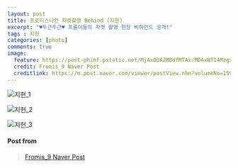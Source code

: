 ```yaml
---
layout: post
title: 프로미스나인 자켓촬영 Behind (지헌)
excerpt: "♥두근두근♥ 프롬이들의 자켓 촬영 현장 비하인드 공개!"
tags : 지헌
categories: [photo]
comments: true
image:
  feature: https://post-phinf.pstatic.net/MjAxODA2MDdfMTAx/MDAxNTI4MzgxNjMwNjA3.JJNdMb_JQCZE4fVhnbsVsl6uVBt6j1xDfiIu_bRKPukg.FQYwgyvtbZWxXe8Qce1phfH9WD4VwJZiCM9BvUvscYIg.JPEG/2.jpg?type=w1200
  credit: Fromis_9 Naver Post
  creditlink: https://m.post.naver.com/viewer/postView.nhn?volumeNo=15975468&memberNo=40751978
---
```





![지헌_1](https://post-phinf.pstatic.net/MjAxODA2MDdfMjQ4/MDAxNTI4MzgxODMwMTcy.zviCEyyrFtiP3iXy7_wvlzC9JpxmKQ-hXpVfYqNm9Dwg.IQTWqdntxXZFYcuQf7m5TpO_UQwKNe8lY9ASdfXtKCYg.JPEG/3.jpg?type=w1200)

![지헌_2](https://post-phinf.pstatic.net/MjAxODA2MDdfMjcw/MDAxNTI4MzgxODg4NDYw.LA3BOl5dX08-vUd8-HKiHppF_ZGMUeeJqeZgHENW4Lgg.SMdT3_IYMbSCejJFO3G2saK2JQqcW144JicdU5Xjhqog.JPEG/4.jpg?type=w1200)

![지헌_3](https://post-phinf.pstatic.net/MjAxODA2MDdfMTUz/MDAxNTI4MzgxODkzNTQ3.qtk8RyqOcpbTlE6FiHYjsbV3FhjzVMZtR6FR8cPCLuQg.7BZF8R9y3s_Vs0lYTjdsQkYjVzEEpcuPdbBySmN9yVsg.JPEG/5.jpg?type=w1200)


#### Post from 
> [Fromis_9 Naver Post](https://m.post.naver.com/viewer/postView.nhn?volumeNo=15975468&memberNo=40751978)